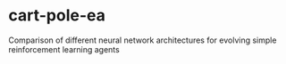 # cart-pole-ea
Comparison of different neural network architectures for evolving simple reinforcement learning agents
